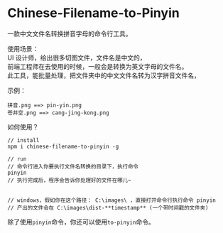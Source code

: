 # Chinese-Filename-to-Pinyin
一款中文文件名转换拼音字母的命令行工具。  

使用场景：  
UI 设计师，给出很多切图文件，文件名是中文的，  
前端工程师在去使用的时候，一般会是转换为英文字母的文件名。  
此工具，能批量处理，把文件夹中的中文文件名转为汉字拼音文件名，  

示例：  
```
拼音.png ==> pin-yin.png  
苍井空.png ==> cang-jing-kong.png  
```

如何使用？  
```
// install
npm i chinese-filename-to-pinyin -g

// run
// 命令行进入你要执行文件名转换的目录下，执行命令
pinyin
// 执行完成后，程序会告诉你处理好的文件在哪儿~


// windows，假如你在这个路径： C:\images\ ，直接打开命令行执行命令 pinyin
// 产出的文件会在 C:\images\dist-**timestamp** (一个带时间戳的文件夹)
```
除了使用```pinyin```命令，你还可以使用```to-pinyin```命令。  
